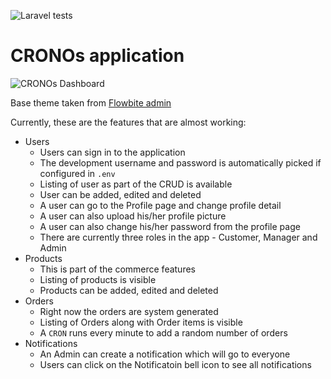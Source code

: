 ![Laravel tests](https://github.com/amitavroy/cronos/actions/workflows/laravel.yml/badge.svg)

# CRONOs application

![CRONOs Dashboard](https://ik.imagekit.io/xqpqzbbjz/cronos/cronos_dashboard_3.jpg?updatedAt=1735098259405)

Base theme taken from [Flowbite admin](https://github.com/themesberg/flowbite-admin-dashboard/tree/main)

Currently, these are the features that are almost working:

- Users
    - Users can sign in to the application
    - The development username and password is automatically picked if configured in `.env`
    - Listing of user as part of the CRUD is available
    - User can be added, edited and deleted
    - A user can go to the Profile page and change profile detail
    - A user can also upload his/her profile picture
    - A user can also change his/her password from the profile page
    - There are currently three roles in the app - Customer, Manager and Admin
- Products
    - This is part of the commerce features
    - Listing of products is visible
    - Products can be added, edited and deleted
- Orders
    - Right now the orders are system generated
    - Listing of Orders along with Order items is visible
    - A `CRON` runs every minute to add a random number of orders
- Notifications
    - An Admin can create a notification which will go to everyone
    - Users can click on the Notificatoin bell icon to see all notifications
